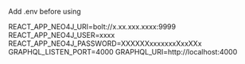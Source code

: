 Add .env before using

REACT_APP_NEO4J_URI=bolt://x.xx.xxx.xxxx:9999
REACT_APP_NEO4J_USER=xxxx
REACT_APP_NEO4J_PASSWORD=XXXXXXxxxxxxxXxxXXx
GRAPHQL_LISTEN_PORT=4000
GRAPHQL_URI=http://localhost:4000